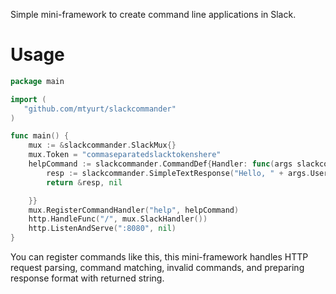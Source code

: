 Simple mini-framework to create command line applications in Slack.

# Usage
```go
package main

import (
   "github.com/mtyurt/slackcommander"
)

func main() {
	mux := &slackcommander.SlackMux{}
	mux.Token = "commaseparatedslacktokenshere"
	helpCommand := slackcommander.CommandDef{Handler: func(args slackcommander.CommandArgs) (*slackcommander.CommandResponse, error) {
		resp := slackcommander.SimpleTextResponse("Hello, " + args.User)
		return &resp, nil

	}}
	mux.RegisterCommandHandler("help", helpCommand)
	http.HandleFunc("/", mux.SlackHandler())
	http.ListenAndServe(":8080", nil)
}
```

You can register commands like this, this mini-framework handles HTTP request parsing, command matching, invalid commands, and preparing response format with returned string.
